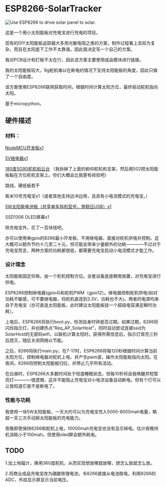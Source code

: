 # ESP8266-SolarTracker

![Use ESP8266 to drive solar panel to solar.](https://github.com/ln93/ESP8266-SolarTracker/blob/main/example.jpg)

这是一个用小太阳能板对充电宝进行充电的项目。

现有的DIY太阳能板追踪器大多用光敏电阻之类的方案，制作过程看上去较为复杂，而且在太阳底下工作不太靠谱。因此我决定写一个自己的方案。

我对PCB设计和打板不太在行，因此该方案主要使用成品模块进行链接。

我的太阳能板较大，9g舵机难以在断电的情况下支持太阳能板的角度，因此只做了一个自由度。

该方案使用ESP8266联网获取时间，根据时间计算太阳方位，最终驱动舵机指向太阳。

基于micropython。

## 硬件描述

### 材料：

[NodeMCU开发板x1](https://detail.tmall.com/item.htm?spm=a1z0d.6639537.1997196601.22.3d487484JcBHzd&id=535588732894)

[5V继电器x1](https://detail.tmall.com/item.htm?id=15909056050&spm=a1z09.2.0.0.23362e8d39jsqp&_u=1ujvcor499d)

[180度SG90舵机和云台](https://item.taobao.com/item.htm?spm=a230r.1.14.82.49532d31qkZ2OA&id=612463363006&ns=1&abbucket=3#detail)
（我拆掉了上面的俯仰舵机和支架，然后用502把太阳能板黏在方位舵机支架上。你们大概会比我更有经验吧）

跳线，硬纸板若干

紫米10号充电宝x1（或者其他支持边冲边用，且具有小电流模式的充电宝。）

[5W太阳能电池板（共享单车拆机型号，带稳压USB）x1](https://item.taobao.com/item.htm?spm=a1z09.2.0.0.23692e8dV7nGi3&id=611377225857&_u=1ujvcorba8b)

SSD1306 OLED屏幕x1

除充电宝外，花了一百块钱吧。

亦可以使用单gpio的8266最小开发板，不用继电器，直接对舵机供电并控制。这大概可以额外节约十几至二十元，但可能会带来少量额外的功耗————不过对于充电宝而言，两种方案的功耗都很低，都需要充电宝启动小电流模式才能工作。

### 设计理念

太阳能板固定仰角，由一个舵机控制方位。全套设备底座朝南放置，对充电宝进行供电。

ESP8266控制继电器(gpio4)和舵机PWM（gpio12）。继电器控制舵机供电(如对功耗不敏感，可不要继电器，将舵机直连到3.3V，功耗也不大)。两者的电源均来自于充电宝（亦可直连太阳能板，此时建议太阳能板挂一个超级电容满足瞬时功耗）。

上电后，ESP8266将执行boot.py，检测自身时钟是否过期。如果过期，8266将闪烁指示灯，并创建热点“Req_AP_SolarHost”，同时自动尝试连接ssid为SolarHost的无密码wifi，以联机计算太阳时。获得所需信息后，指示灯常亮三秒后熄灭，随后关闭网络以节能。

之后，8266将执行main.py，在7-17时，ESP8266将每120秒根据时间计算当前太阳方位，控制继电器对舵机上电，并产生pwm波，操作太阳能板指向太阳。在夜间，8266将控制太阳能板归位，并停止几乎所有活动。

在白昼时，ESP8266大多数时间处于轻度睡眠状态，但每10秒将自我唤醒并短暂亮灯————很遗憾，这并不能阻止充电宝对小电流设备自动断电。但有个灯可以让我知道它是不是断电了。


### 性能与功耗

我使用一块5W太阳能板，一天大约可以为充电宝充入5000-8000mah电量，略超一天三次手动掰太阳能板的充电能力。

夜晚即使保持8266和舵机上电，10000mah充电宝也没有显示掉电。估计夜晚待机消耗小于100mah。但使用oled屏会额外耗电。

## TODO

1.加上地磁计，换用360度舵机，从而实现想放哪就放哪，想怎么放就怎么放。

2.将商业成品充电宝改为磷酸铁锂电池，令8266直接从电池取电，利用8266的ADC，外挂显示屏显示当前电压。
